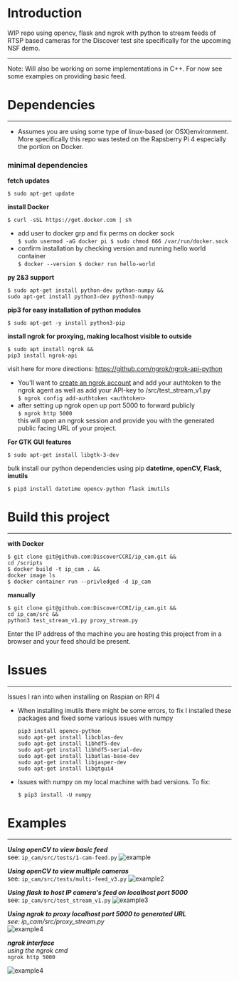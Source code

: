 # Introduction
WIP repo using opencv, flask and ngrok with python to stream feeds
of RTSP based cameras for the Discover test site specifically for the 
upcoming NSF demo.

---

Note: Will also be working on some implementations in C++. For now see some examples on providing basic feed.

# Dependencies
---
- Assumes you are using some type of linux-based (or OSX)environment. More specifically
this repo was tested on the Rapsberry Pi 4 especially the portion on Docker.

### minimal dependencies
**fetch updates**
```
$ sudo apt-get update
```

**install Docker**
```
$ curl -sSL https://get.docker.com | sh
```
- add user to docker grp and fix perms on docker sock <br>
        ```
        $ sudo usermod -aG docker pi
        $ sudo chmod 666 /var/run/docker.sock 
        ``` <br>
- confirm installation by checking version and running hello world container <br>
        ```
        $ docker --version
        $ docker run hello-world
        ``` <br>
        
**py 2&3 support**
```
$ sudo apt-get install python-dev python-numpy &&
sudo apt-get install python3-dev python3-numpy
```

**pip3 for easy installation of python modules**
```
$ sudo apt-get -y install python3-pip
```
**install ngrok for proxying, making localhost visible to outside**
```
$ sudo apt install ngrok &&
pip3 install ngrok-api
```
visit here for more directions: https://github.com/ngrok/ngrok-api-python
- You'll want to [create an ngrok account](https://dashboard.ngrok.com/get-started/setup) and add your authtoken to the 
ngrok agent as well as add your API-key to /src/test_stream_v1.py <br>
        ```
        $ ngrok config add-authtoken <authtoken>
        ``` <br>
- after setting up ngrok open up port 5000 to forward publicly <br>
        ```
        $ ngrok http 5000
        ``` <br>
this will open an ngrok session and provide you with the generated public facing
URL of your project.


**For GTK GUI features**
```
$ sudo apt-get install libgtk-3-dev
```
bulk install our python dependencies using pip
**datetime, openCV, Flask, imutils**
```
$ pip3 install datetime opencv-python flask imutils
```

# Build this project
---
**with Docker**
```
$ git clone git@github.com:DiscoverCCRI/ip_cam.git &&
cd /scripts 
$ docker build -t ip_cam . &&
docker image ls
$ docker container run --privledged -d ip_cam
```
**manually**
```
$ git clone git@github.com:DiscoverCCRI/ip_cam.git &&
cd ip_cam/src &&
python3 test_stream_v1.py proxy_stream.py
```
Enter the IP address of the machine you are hosting this project from in a browser
and your feed should be present. 

# Issues
---
Issues I ran into when installing on Raspian on RPI 4
  - When installing imutils there might be some errors, to fix I installed
  these packages and fixed some various issues with numpy
    ```
    pip3 install opencv-python
    sudo apt-get install libcblas-dev
    sudo apt-get install libhdf5-dev
    sudo apt-get install libhdf5-serial-dev
    sudo apt-get install libatlas-base-dev
    sudo apt-get install libjasper-dev 
    sudo apt-get install libqtgui4 
    ```
  - Issues with numpy on my local machine with bad versions. To fix:
    ```
    $ pip3 install -U numpy
    ```

# Examples
---
***Using openCV to view basic feed*** <br>
see: ```ip_cam/src/tests/1-cam-feed.py```
![example](https://github.com/DiscoverCCRI/ip_cam/blob/main/imgs/basic_feed.png)

***Using openCV to view multiple cameras*** <br>
see: ```ip_cam/src/tests/multi-feed_v3.py```
![example2](https://github.com/DiscoverCCRI/ip_cam/blob/main/imgs/multi-stream.png)

***Using flask to host IP camera's feed on localhost port 5000*** <br>
see: ```ip_cam/src/test_stream_v1.py```
![example3](https://github.com/DiscoverCCRI/ip_cam/blob/main/imgs/flask_localhost.png)

***Using ngrok to proxy localhost port 5000 to generated URL*** <br>
*see: ip_cam/src/proxy_stream.py* <br>
![example4](https://github.com/DiscoverCCRI/ip_cam/blob/main/imgs/localhost-to-ngrok_stream.png)

***ngrok interface*** <br>
*using the ngrok cmd* <br>
    ```
    ngrok http 5000 
    ``` <br>
    
![example4](https://github.com/DiscoverCCRI/ip_cam/blob/main/imgs/ngrok_session.png)
